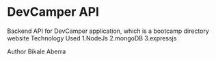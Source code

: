 # DevCamper API

Backend API for DevCamper application, which is a bootcamp directory website
Technology Used
1.NodeJs
2.mongoDB
3.expressjs

Author
    Bikale Aberra
